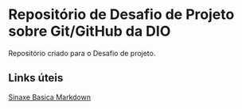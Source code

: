 # Repositório de Desafio de Projeto sobre Git/GitHub da DIO
Repositório criado para o Desafio de projeto.

## Links úteis
[Sinaxe Basica Markdown](https://www.markdownguide.org/basic-syntax/)
